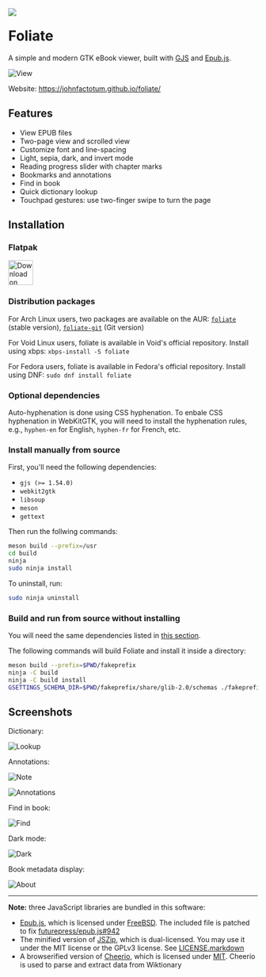 <img src="data/com.github.johnfactotum.Foliate.svg" align="left">

# Foliate

A simple and modern GTK eBook viewer, built with [GJS](https://gitlab.gnome.org/GNOME/gjs) and [Epub.js](https://github.com/futurepress/epub.js/).

![View](data/screenshots/view.png)

Website: https://johnfactotum.github.io/foliate/

## Features

- View EPUB files
- Two-page view and scrolled view
- Customize font and line-spacing
- Light, sepia, dark, and invert mode
- Reading progress slider with chapter marks
- Bookmarks and annotations
- Find in book
- Quick dictionary lookup
- Touchpad gestures: use two-finger swipe to turn the page

## Installation

### Flatpak

<a href='https://flathub.org/apps/details/com.github.johnfactotum.Foliate'><img height='50' alt='Download on Flathub' src='https://flathub.org/assets/badges/flathub-badge-en.png'/></a>

### Distribution packages

For Arch Linux users, two packages are available on the AUR: [`foliate`](https://aur.archlinux.org/packages/foliate/) (stable version), [`foliate-git`](https://aur.archlinux.org/packages/foliate-git/) (Git version)

For Void Linux users, foliate is available in Void's official repository. Install using xbps: `xbps-install -S foliate`

For Fedora users, foliate is available in Fedora's official repository. Install using DNF: `sudo dnf install foliate`

### Optional dependencies

Auto-hyphenation is done using CSS hyphenation. To enbale CSS hyphenation in WebKitGTK, you will need to install the hyphenation rules, e.g., `hyphen-en` for English, `hyphen-fr` for French, etc.

### Install manually from source

First, you'll need the following dependencies:
- `gjs (>= 1.54.0)`
- `webkit2gtk`
- `libsoup`
- `meson`
- `gettext`

Then run the follwing commands:

```bash
meson build --prefix=/usr
cd build
ninja
sudo ninja install
```

To uninstall, run:

```bash
sudo ninja uninstall
```

### Build and run from source without installing

You will need the same dependencies listed in [this section](#install-manually-from-source).

The following commands will build Foliate and install it inside a directory:

```bash
meson build --prefix=$PWD/fakeprefix
ninja -C build
ninja -C build install
GSETTINGS_SCHEMA_DIR=$PWD/fakeprefix/share/glib-2.0/schemas ./fakeprefix/bin/com.github.johnfactotum.Foliate
```

## Screenshots

Dictionary:

![Lookup](data/screenshots/lookup.png)

Annotations:

![Note](data/screenshots/note.png)

![Annotations](data/screenshots/annotations.png)

Find in book:

![Find](data/screenshots/find.png)

Dark mode:

![Dark](data/screenshots/dark.png)

Book metadata display:

![About](data/screenshots/about.png)

---

**Note:** three JavaScript libraries are bundled in this software:

- [Epub.js](https://github.com/futurepress/epub.js/), which is licensed under [FreeBSD](https://github.com/futurepress/epub.js/blob/master/license). The included file is patched to fix [futurepress/epub.js#942](https://github.com/futurepress/epub.js/issues/942)
- The minified version of [JSZip](https://stuk.github.io/jszip/), which is dual-licensed. You may use it under the MIT license or the GPLv3 license. See [LICENSE.markdown](https://github.com/Stuk/jszip/blob/master/LICENSE.markdown)
- A browserified version of [Cheerio](https://cheerio.js.org/), which is licensed under [MIT](https://github.com/cheeriojs/cheerio/blob/master/LICENSE). Cheerio is used to parse and extract data from Wiktionary
